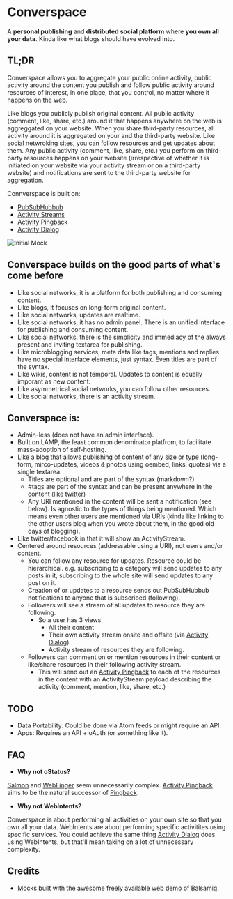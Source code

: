 Converspace
===========

A __personal publishing__ and __distributed social platform__ where __you own all your data__. Kinda like what blogs should have evolved into.

TL;DR
-----
Converspace allows you to aggregate your public online activity, public activity around the content you publish and follow public activity around resources of interest, in one place, that you control, no matter where it happens on the web.

Like blogs you publicly publish original content. All public activity (comment, like, share, etc.) around it that happens anywhere on the web is aggreggated on your website. When you share third-party resources, all activity around it is aggregated on your and the third-party website. Like social netwroking sites, you can follow resources and get updates about them. Any public activity (comment, like, share, etc.) you perform on third-party resources happens on your website (irrespective of whether it is initiated on your website via your activity stream or on a third-party website) and notifications are sent to the third-party website for aggregation.



Connverspace is built on:
* [PubSubHubbub](https://code.google.com/p/pubsubhubbub/)
* [Activity Streams](http://activitystrea.ms/)
* [Activity Pingback](http://converspace.github.com/activity-pingback/)
* [Activity Dialog](http://converspace.github.com/activity-dialog/)


![Initial Mock](https://raw.github.com/converspace/specification/master/mocks/converspace.png)

Converspace builds on the good parts of what's come before
----------------------------------------------------------
* Like social networks, it is a platform for both publishing and consuming content.
* Like blogs, it focuses on long-form original content.
* Like social networks, updates are realtime.
* Like social networks, it has no admin panel. There is an unified interface for publishing and consuming content.
* Like social networks, there is the simplicity and immediacy of the always present and inviting textarea for publishing.
* Like microblogging services, meta data like tags, mentions and replies have no special interface elements, just syntax. Even titles are part of the syntax.
* Like wikis, content is not temporal. Updates to content is equally imporant as new content.
* Like asymmetrical social networks, you can follow other resources.
* Like social networks, there is an activity stream.


Converspace is:
---------------
* Admin-less (does not have an admin interface).
* Built on LAMP, the least common denominator platfrom, to facilitate mass-adoption of self-hosting.
* Like a blog that allows publishing of content of any size or type (long-form, mirco-updates, videos & photos using oembed, links, quotes) via a single textarea.
  * Titles are optional and are part of the syntax (markdown?)
  * #tags are part of the syntax and can be present anywhere in the content (like twitter)
  * Any URI mentioned in the content will be sent a notification (see below). Is agnostic to the types of things being mentioned. Which means even other users are mentioned via URIs (kinda like linking to the other users blog when you wrote about them, in the good old days of blogging).
* Like twitter/facebook in that it will show an ActivityStream.
* Centered around resources (addressable using a URI), not users and/or content. 
  * You can follow any resource for updates. Resource could be hierarchical. e.g. subscribing to a category will send updates to any posts in it, subscribing to the whole site will send updates to any post on it. 
  * Creation of or updates to a resource sends out PubSubHubbub notifications to anyone that is subscribed (following).
  * Followers will see a stream of all updates to resource they are following.
    * So a user has 3 views
      * All their content
      * Their own activity stream onsite and offsite (via [Activity Dialog](http://converspace.github.com/activity-dialog/))
      * Activity stream of resources they are following.
  * Followers can comment on or mention resources in their content or like/share resources in their following activity stream.
    * This will send out an [Activity Pingback](http://converspace.github.com/activity-pingback/) to each of the resources in the content with an ActivityStream payload describing the activity (comment, mention, like, share, etc.)

TODO
----
* Data Portability: Could be done via Atom feeds or might require an API.
* Apps: Requires an API + oAuth (or something like it).

FAQ
---
* __Why not oStatus?__

 [Salmon](http://www.salmon-protocol.org/) and [WebFinger](http://code.google.com/p/webfinger/) seem unnecessarily complex. [Activity Pingback](http://converspace.github.com/activity-pingback/) aims to be the natural successor of [Pingback](http://www.hixie.ch/specs/pingback/pingback).

* __Why not WebIntents?__

 Converspace is about performing all activities on your own site so that you own all your data. WebIntents are about performing specific activitites using specific services. You could achieve the same thing [Activity Dialog](http://converspace.github.com/activity-dialog/) does using WebIntents, but that'll mean taking on a lot of unnecessary complexity.

Credits
-------
* Mocks built with the awesome freely available web demo of [Balsamiq](http://www.balsamiq.com/).
